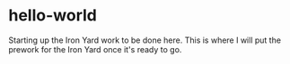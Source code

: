 # hello-world
Starting up the Iron Yard work to be done here.
This is where I will put the prework for the Iron Yard once it's ready to go.
